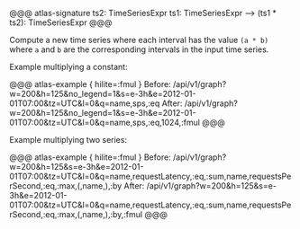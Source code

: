 @@@ atlas-signature
ts2: TimeSeriesExpr
ts1: TimeSeriesExpr
-->
(ts1 * ts2): TimeSeriesExpr
@@@

Compute a new time series where each interval has the value `(a * b)` where `a`
and `b` are the corresponding intervals in the input time series.

Example multiplying a constant:

@@@ atlas-example { hilite=:fmul }
Before: /api/v1/graph?w=200&h=125&no_legend=1&s=e-3h&e=2012-01-01T07:00&tz=UTC&l=0&q=name,sps,:eq
After: /api/v1/graph?w=200&h=125&no_legend=1&s=e-3h&e=2012-01-01T07:00&tz=UTC&l=0&q=name,sps,:eq,1024,:fmul
@@@

Example multiplying two series:

@@@ atlas-example { hilite=:fmul }
Before: /api/v1/graph?w=200&h=125&s=e-3h&e=2012-01-01T07:00&tz=UTC&l=0&q=name,requestLatency,:eq,:sum,name,requestsPerSecond,:eq,:max,(,name,),:by
After: /api/v1/graph?w=200&h=125&s=e-3h&e=2012-01-01T07:00&tz=UTC&l=0&q=name,requestLatency,:eq,:sum,name,requestsPerSecond,:eq,:max,(,name,),:by,:fmul
@@@